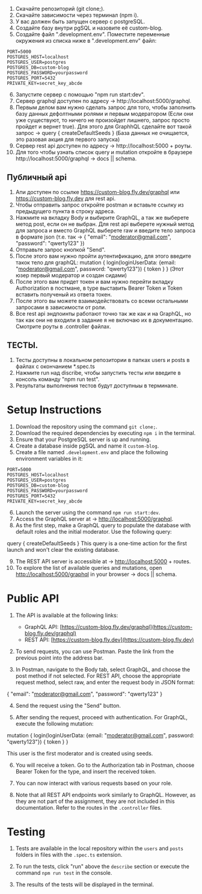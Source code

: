 1. Скачайте репозиторий (git clone;).
2. Cкачайте зависимости через терминал (npm i).
3. У вас должен быть запущен сервер с postgreSQL.
4. Создайте базу внутри pgSQL и назовите её custom-blog.
5. Создайте файл ".development.env".
Поместите переменные окружения из списка ниже в ".development.env" файл:
```
PORT=5000
POSTGRES_HOST=localhost
POSTGRES_USER=postgres
POSTGRES_DB=custom-blog
POSTGRES_PASSWORD=yourpassword
POSTGRES_PORT=5432
PRIVATE_KEY=secret_key_abcde
```
6. Запустите сервер с помощью "npm run start:dev".
7. Сервер graphql доступен по адресу -> http://localhost:5000/graphql.
8. Первым делом вам нужно сделать запрос для того, чтобы заполнить базу данных дефолтными ролями и первым модератором (Если они уже существуют, то ничего не произойдет лишнего, запрос просто пройдет и вернет true). Для этого для GraphhQL сделайте вот такой запрос -> query {
    createDefaultSeeds
} (База данных не очищается, это разовая акция для первого запуска)
9. Сервер rest api доступен по адресу -> http://localhost:5000 + роуты.
10. Для того чтобы узнать список query и mutation откройте в браузере http://localhost:5000/graphql -> docs || schema.

## Публичный api
1. Апи доступен по ссылке https://custom-blog.fly.dev/graphql или https://custom-blog.fly.dev для rest api.
2. Чтобы отправить запрос откройте postman и вставьте ссылку из предыдущего пункта в строку адреса.
3. Нажмите на вкладку Body и выбирите GraphQL, а так же выберете метод post, если он не выбран. Для rest api выберете нужный метод для запроса и вместо GraphQL выберете raw и введите тело запроса в формате json (т.е. так -> {
    "email": "moderator@gmail.com",
    "password": "qwerty123"
})
4. Отправьте запрос кнопкой "Send".
5. После этого вам нужно пройти аутентификацию, для этого введите такок тело для graphQL: 
mutation {
    login(loginUserData: {email: "moderator@gmail.com", password: "qwerty123"}) {
        token
    }
} (Этот юзер первый модератор и создан сидами)
6. После этого вам придет токен и вам нужно перейти вкладку Authorization в постмане, в type выставить Bearer Token и Token вставить полученый из ответа токен.
7. После этого вы можете взаимодействовать со всеми остальными запросами в зависимости от роли.
8. Все rest api эндпоинты работают точно так же как и на GraphQL, но так как они не входили в задание я не включаю их в документацию. Смотрите роуты в .controller файлах.

## ТЕСТЫ.
1. Тесты доступны в локальном репозитории в папках users и posts в файлах с окончанием *.spec.ts
2. Нажмите run над discribe, чтобы запустить тесты или введите в консоль команду "npm run test".
3. Результаты выполнения тестов будут доступныы в терминале.



# Setup Instructions

1. Download the repository using the command `git clone;`.
2. Download the required dependencies by executing `npm i` in the terminal.
3. Ensure that your PostgreSQL server is up and running.
4. Create a database inside pgSQL and name it `custom-blog`.
5. Create a file named `.development.env` and place the following environment variables in it:
```
PORT=5000
POSTGRES_HOST=localhost
POSTGRES_USER=postgres
POSTGRES_DB=custom-blog
POSTGRES_PASSWORD=yourpassword
POSTGRES_PORT=5432
PRIVATE_KEY=secret_key_abcde
```

6. Launch the server using the command `npm run start:dev`.
7. Access the GraphQL server at -> [http://localhost:5000/graphql](http://localhost:5000/graphql).
8. As the first step, make a GraphQL query to populate the database with default roles and the initial moderator. Use the following query:

query {
createDefaultSeeds
}
   This query is a one-time action for the first launch and won't clear the existing database.

9. The REST API server is accessible at -> [http://localhost:5000](http://localhost:5000) + routes.
10. To explore the list of available queries and mutations, open [http://localhost:5000/graphql](http://localhost:5000/graphql) in your browser -> docs || schema.

# Public API

1. The API is available at the following links:
   - GraphQL API: [https://custom-blog.fly.dev/graphql](https://custom-blog.fly.dev/graphql)
   - REST API: [https://custom-blog.fly.dev](https://custom-blog.fly.dev)
   
2. To send requests, you can use Postman. Paste the link from the previous point into the address bar.

3. In Postman, navigate to the Body tab, select GraphQL, and choose the post method if not selected. For REST API, choose the appropriate request method, select raw, and enter the request body in JSON format:

{
"email": "moderator@gmail.com",
"password": "qwerty123"
}

4. Send the request using the "Send" button.

5. After sending the request, proceed with authentication. For GraphQL, execute the following mutation:

mutation {
login(loginUserData: {email: "moderator@gmail.com", password: "qwerty123"}) {
token
  }
}

   This user is the first moderator and is created using seeds.

6. You will receive a token. Go to the Authorization tab in Postman, choose Bearer Token for the type, and insert the received token.

7. You can now interact with various requests based on your role.

8. Note that all REST API endpoints work similarly to GraphQL. However, as they are not part of the assignment, they are not included in this documentation. Refer to the routes in the `.controller` files.

# Testing

1. Tests are available in the local repository within the `users` and `posts` folders in files with the `.spec.ts` extension.

2. To run the tests, click "run" above the `describe` section or execute the command `npm run test` in the console.

3. The results of the tests will be displayed in the terminal.